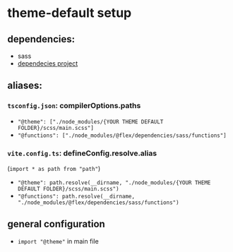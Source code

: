 # theme-default setup

## dependencies:

- sass
- [dependecies project](https://github.com/flexbox-maniacs/dependencies)

## aliases:
### `tsconfig.json`: compilerOptions.paths

- `"@theme": ["./node_modules/{YOUR THEME DEFAULT FOLDER}/scss/main.scss"]`
- `"@functions": ["./node_modules/@flex/dependencies/sass/functions"]`


### `vite.config.ts`: defineConfig.resolve.alias
(`import * as path from "path"`)

- `"@theme": path.resolve(__dirname, "./node_modules/{YOUR THEME DEFAULT FOLDER}/scss/main.scss")`
- `"@functions": path.resolve(__dirname, "./node_modules/@flex/dependencies/sass/functions")`

## general configuration

- `import "@theme"` in main file
